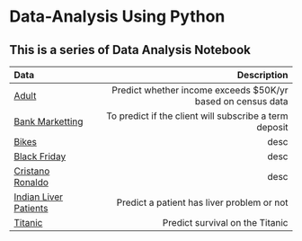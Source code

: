 # Data-Analysis Using Python

## This is a series of Data Analysis Notebook


| Data | Description|
|:-----|----------:|
| [Adult](https://github.com/skj092/Adult)|Predict whether income exceeds $50K/yr based on census data|
|[Bank Marketting](https://github.com/skj092/Bank_Marketting)|To predict if the client will subscribe a term deposit|
|[Bikes](#)|desc|
|[Black Friday](#)|desc|
|[Cristano Ronaldo](#)|desc|
|[Indian Liver Patients](https://github.com/skj092/ILDP)|Predict a patient has liver problem or not|
|[Titanic](https://github.com/skj092/Titanic_Data_Analysis)|Predict survival on the Titanic|

